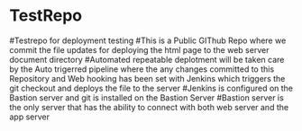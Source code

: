 # TestRepo
#Testrepo for deployment testing
#This is a Public GIThub Repo where we commit the file updates for deploying the html page to the web server document directory
#Automated repeatable deplotment will be taken care by the Auto trigerred pipeline where the any changes committed to this Repository and Web hooking has been set with Jenkins which triggers the git checkout and deploys the file to the server
#Jenkins is configured on the Bastion server and git is installed on the Bastion Server
#Bastion server is the only server that has the ability to connect with both web server and the app server

